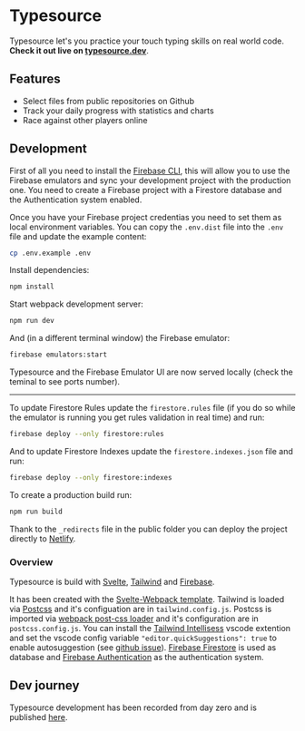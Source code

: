 # Typesource

Typesource let's you practice your touch typing skills on real world code. **Check it out live on [typesource.dev](https://typesource.dev)**.

## Features

- Select files from public repositories on Github
- Track your daily progress with statistics and charts
- Race against other players online

## Development

First of all you need to install the [Firebase CLI](https://firebase.google.com/docs/cli), this will allow you to use the Firebase emulators and sync your development project with the production one. You need to create a Firebase project with a Firestore database and the Authentication system enabled.

Once you have your Firebase project credentias you need to set them as local environment variables. You can copy the `.env.dist` file into the `.env` file and update the example content:

```bash
cp .env.example .env
```

Install dependencies:

```bash
npm install
```

Start webpack development server:

```bash
npm run dev
```

And (in a different terminal window) the Firebase emulator:

```bash
firebase emulators:start
```

Typesource and the Firebase Emulator UI are now served locally (check the teminal to see ports number).

---

To update Firestore Rules update the `firestore.rules` file (if you do so while the emulator is running you get rules validation in real time) and run:

```bash
firebase deploy --only firestore:rules
```

And to update Firestore Indexes update the `firestore.indexes.json` file and run:

```bash
firebase deploy --only firestore:indexes
```

To create a production build run:

```bash
npm run build
```

Thank to the `_redirects` file in the public folder you can deploy the project directly to [Netlify](https://netlify.com).

### Overview

Typesource is build with [Svelte](https://svelte.dev/), [Tailwind](https://tailwindcss.com/) and [Firebase](https://firebase.google.com/).

It has been created with the [Svelte-Webpack template](https://github.com/sveltejs/template-webpack). Tailwind is loaded via [Postcss](https://postcss.org/) and it's configuation are in `tailwind.config.js`. Postcss is imported via [webpack post-css loader](https://github.com/webpack-contrib/postcss-loader) and it's configuration are in `postcss.config.js`. You can install the [Tailwind Intellisess](https://tailwindcss.com/docs/intellisense) vscode extention and set the vscode config variable `"editor.quickSuggestions": true` to enable autosuggestion (see [github issue](https://github.com/tailwindlabs/tailwindcss-intellisense/issues/151#issuecomment-684684682)). [Firebase Firestore](https://firebase.google.com/docs/firestore) is used as database and [Firebase Authentication](https://firebase.google.com/docs/auth) as the authentication system.

## Dev journey

Typesource development has been recorded from day zero and is published [here](https://www.youtube.com/playlist?list=PLI4ZJrRnqqm2Y82Vq5NSZUZNzieyoC9jn).

